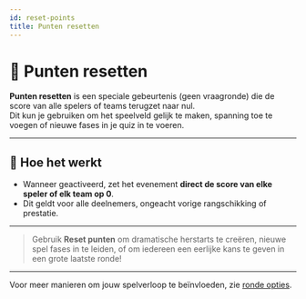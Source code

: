 ```yaml
---
id: reset-points
title: Punten resetten
---
```


# 🔄 Punten resetten

**Punten resetten** is een speciale gebeurtenis (geen vraagronde) die de score van alle spelers of teams terugzet naar nul.\
Dit kun je gebruiken om het speelveld gelijk te maken, spanning toe te voegen of nieuwe fases in je quiz in te voeren.

---

## 📝 Hoe het werkt

- Wanneer geactiveerd, zet het evenement **direct de score van elke speler of elk team op 0**.
- Dit geldt voor alle deelnemers, ongeacht vorige rangschikking of prestatie.

---

> Gebruik **Reset punten** om dramatische herstarts te creëren, nieuwe spel fases in te leiden, of om iedereen een eerlijke kans te geven in een grote laatste ronde!

---

Voor meer manieren om jouw spelverloop te beïnvloeden, zie [ronde opties](../editor/008-round-options.md).
